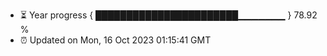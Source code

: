 - ⏳ Year progress { ███████████████████████▁▁▁▁▁▁▁ } 78.92 %
- ⏰ Updated on Mon, 16 Oct 2023 01:15:41 GMT

